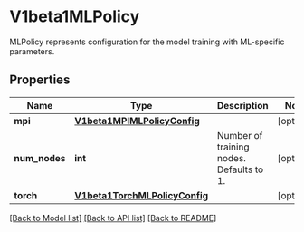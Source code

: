 # V1beta1MLPolicy

MLPolicy represents configuration for the model training with ML-specific parameters.

## Properties

| Name          | Type                                                            | Description                              | Notes      |
|---------------|-----------------------------------------------------------------|------------------------------------------|------------|
| **mpi**       | [**V1beta1MPIMLPolicyConfig**](V1beta1MPIMLPolicyConfig.md)     |                                          | [optional] |
| **num_nodes** | **int**                                                         | Number of training nodes. Defaults to 1. | [optional] |
| **torch**     | [**V1beta1TorchMLPolicyConfig**](V1beta1TorchMLPolicyConfig.md) |                                          | [optional] |

[[Back to Model list]](../README.md#documentation-for-models) [[Back to API list]](../README.md#documentation-for-api-endpoints) [[Back to README]](../README.md)
